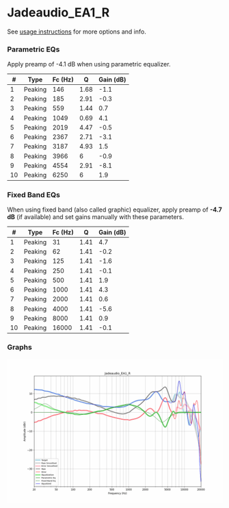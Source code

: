 # Jadeaudio_EA1_R
See [usage instructions](https://github.com/jaakkopasanen/AutoEq#usage) for more options and info.

### Parametric EQs
Apply preamp of -4.1 dB when using parametric equalizer.

|   # | Type    |   Fc (Hz) |    Q |   Gain (dB) |
|-----|---------|-----------|------|-------------|
|   1 | Peaking |       146 | 1.68 |        -1.1 |
|   2 | Peaking |       185 | 2.91 |        -0.3 |
|   3 | Peaking |       559 | 1.44 |         0.7 |
|   4 | Peaking |      1049 | 0.69 |         4.1 |
|   5 | Peaking |      2019 | 4.47 |        -0.5 |
|   6 | Peaking |      2367 | 2.71 |        -3.1 |
|   7 | Peaking |      3187 | 4.93 |         1.5 |
|   8 | Peaking |      3966 | 6    |        -0.9 |
|   9 | Peaking |      4554 | 2.91 |        -8.1 |
|  10 | Peaking |      6250 | 6    |         1.9 |

### Fixed Band EQs
When using fixed band (also called graphic) equalizer, apply preamp of **-4.7 dB** (if available) and set gains manually with these parameters.

|   # | Type    |   Fc (Hz) |    Q |   Gain (dB) |
|-----|---------|-----------|------|-------------|
|   1 | Peaking |        31 | 1.41 |         4.7 |
|   2 | Peaking |        62 | 1.41 |        -0.2 |
|   3 | Peaking |       125 | 1.41 |        -1.6 |
|   4 | Peaking |       250 | 1.41 |        -0.1 |
|   5 | Peaking |       500 | 1.41 |         1.9 |
|   6 | Peaking |      1000 | 1.41 |         4.3 |
|   7 | Peaking |      2000 | 1.41 |         0.6 |
|   8 | Peaking |      4000 | 1.41 |        -5.6 |
|   9 | Peaking |      8000 | 1.41 |         0.9 |
|  10 | Peaking |     16000 | 1.41 |        -0.1 |

### Graphs
![](./Jadeaudio_EA1_R.png)
